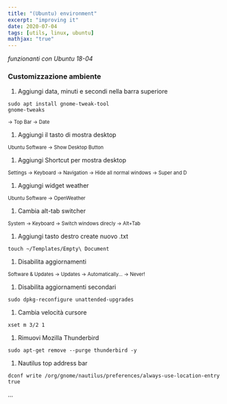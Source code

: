 ```yaml
---
title: "(Ubuntu) environment"
excerpt: "improving it"
date: 2020-07-04
tags: [utils, linux, ubuntu]
mathjax: "true"
---
```


*funzionanti con Ubuntu 18-04*  

### Customizzazione ambiente
1. Aggiungi data, minuti e secondi nella barra superiore  
```console
sudo apt install gnome-tweak-tool
gnome-tweaks
```
<span style="font-size: 3mm">
→ Top Bar → Date</span>

1. Aggiungi il tasto di mostra desktop  
<span style="font-size: 3mm">
Ubuntu Software → Show Desktop Button
</span>

1. Aggiungi Shortcut per mostra desktop  
<span style="font-size: 3mm">
Settings → Keyboard → Navigation → Hide all normal windows → Super and D
</span>  

1. Aggiungi widget weather  
<span style="font-size: 3mm">
Ubuntu Software → OpenWeather
</span>

1. Cambia alt-tab switcher  
<span style="font-size: 3mm">
System →  Keyboard → Switch windows direcly → Alt+Tab
</span>

1. Aggiungi tasto destro create nuovo .txt  
```console
touch ~/Templates/Empty\ Document
```

1. Disabilita aggiornamenti  
<span style="font-size: 3mm">
Software & Updates →  Updates → Automatically... → Never!
</span>

1. Disabilita aggiornamenti secondari  
```console
sudo dpkg-reconfigure unattended-upgrades
```

1. Cambia velocità cursore  
```console
xset m 3/2 1
```

1. Rimuovi Mozilla Thunderbird  
```console
sudo apt-get remove --purge thunderbird -y
```

1. Nautilus top address bar  
```console
dconf write /org/gnome/nautilus/preferences/always-use-location-entry true
```














...
